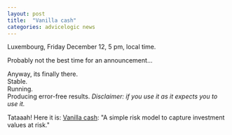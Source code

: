 ```yaml
---
layout: post
title:  "Vanilla cash"
categories: advicelogic news
---
```


Luxembourg, Friday December 12, 5 pm, local time.   

Probably not the best time for an announcement...   

Anyway, its finally there.   
Stable.   
Running.    
Producing error-free results. *Disclaimer: if you use it as it expects you to use it.*

Tataaah! Here it is: [Vanilla cash](http://advicelogic.github.io/vanilla-cash/):
"A simple risk model to capture investment values at risk."

